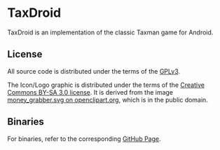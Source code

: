 TaxDroid
========

TaxDroid is an implementation of the classic Taxman game for Android.

License
-------

All source code is distributed under the terms of the [GPLv3](http://www.gnu.org/licenses/gpl-3.0-standalone.html).

The Icon/Logo graphic is distributed under the terms of the [Creative Commons BY-SA 3.0 license](http://creativecommons.org/licenses/by-sa/3.0/). It is derived from the image [money_grabber.svg on openclipart.org](http://openclipart.org/detail/167182/money-grabber-by-johnny_automatic), which is in the public domain.

Binaries
--------

For binaries, refer to the corresponding [GitHub Page](http://felerian.github.io/taxdroid).
